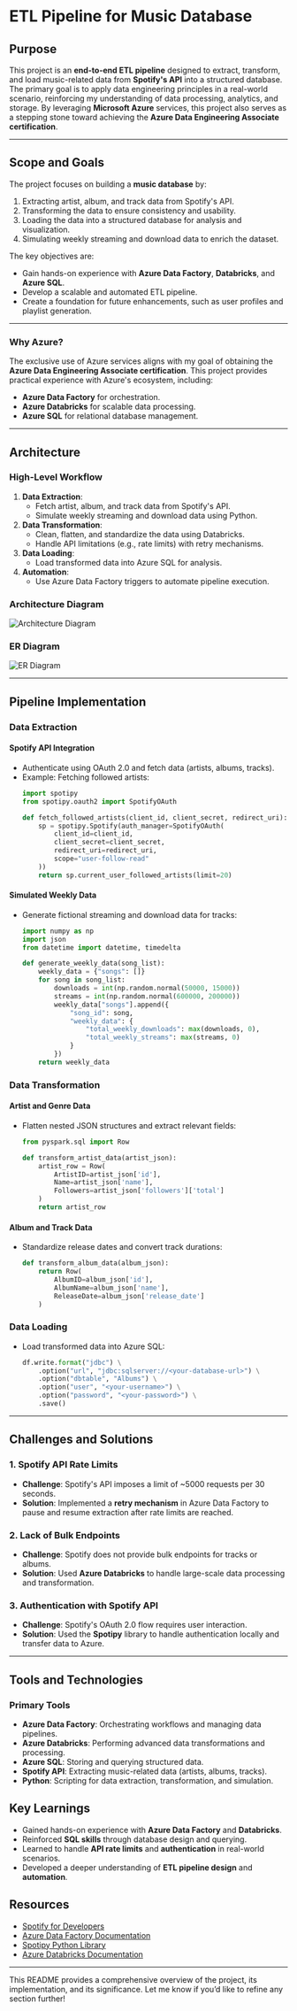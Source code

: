 # ETL Pipeline for Music Database

## **Purpose**
This project is an **end-to-end ETL pipeline** designed to extract, transform, and load music-related data from **Spotify's API** into a structured database. The primary goal is to apply data engineering principles in a real-world scenario, reinforcing my understanding of data processing, analytics, and storage. By leveraging **Microsoft Azure** services, this project also serves as a stepping stone toward achieving the **Azure Data Engineering Associate certification**.

---

## **Scope and Goals**
The project focuses on building a **music database** by:
1. Extracting artist, album, and track data from Spotify's API.
2. Transforming the data to ensure consistency and usability.
3. Loading the data into a structured database for analysis and visualization.
4. Simulating weekly streaming and download data to enrich the dataset.

The key objectives are:
- Gain hands-on experience with **Azure Data Factory**, **Databricks**, and **Azure SQL**.
- Develop a scalable and automated ETL pipeline.
- Create a foundation for future enhancements, such as user profiles and playlist generation.

---
### **Why Azure?**
The exclusive use of Azure services aligns with my goal of obtaining the **Azure Data Engineering Associate certification**. This project provides practical experience with Azure's ecosystem, including:
- **Azure Data Factory** for orchestration.
- **Azure Databricks** for scalable data processing.
- **Azure SQL** for relational database management.

---

## **Architecture**
### **High-Level Workflow**
1. **Data Extraction**:
   - Fetch artist, album, and track data from Spotify's API.
   - Simulate weekly streaming and download data using Python.
2. **Data Transformation**:
   - Clean, flatten, and standardize the data using Databricks.
   - Handle API limitations (e.g., rate limits) with retry mechanisms.
3. **Data Loading**:
   - Load transformed data into Azure SQL for analysis.
4. **Automation**:
   - Use Azure Data Factory triggers to automate pipeline execution.

### **Architecture Diagram**
![Architecture Diagram](path_to_architecture_diagram.png)

### **ER Diagram**
![ER Diagram](path_to_er_diagram.png)

---

## **Pipeline Implementation**
### **Data Extraction**
#### **Spotify API Integration**
- Authenticate using OAuth 2.0 and fetch data (artists, albums, tracks).
- Example: Fetching followed artists:
  ```python
  import spotipy
  from spotipy.oauth2 import SpotifyOAuth

  def fetch_followed_artists(client_id, client_secret, redirect_uri):
      sp = spotipy.Spotify(auth_manager=SpotifyOAuth(
          client_id=client_id,
          client_secret=client_secret,
          redirect_uri=redirect_uri,
          scope="user-follow-read"
      ))
      return sp.current_user_followed_artists(limit=20)
  ```

#### **Simulated Weekly Data**
- Generate fictional streaming and download data for tracks:
  ```python
  import numpy as np
  import json
  from datetime import datetime, timedelta

  def generate_weekly_data(song_list):
      weekly_data = {"songs": []}
      for song in song_list:
          downloads = int(np.random.normal(50000, 15000))
          streams = int(np.random.normal(600000, 200000))
          weekly_data["songs"].append({
              "song_id": song,
              "weekly_data": {
                  "total_weekly_downloads": max(downloads, 0),
                  "total_weekly_streams": max(streams, 0)
              }
          })
      return weekly_data
  ```

### **Data Transformation**
#### **Artist and Genre Data**
- Flatten nested JSON structures and extract relevant fields:
  ```python
  from pyspark.sql import Row

  def transform_artist_data(artist_json):
      artist_row = Row(
          ArtistID=artist_json['id'],
          Name=artist_json['name'],
          Followers=artist_json['followers']['total']
      )
      return artist_row
  ```

#### **Album and Track Data**
- Standardize release dates and convert track durations:
  ```python
  def transform_album_data(album_json):
      return Row(
          AlbumID=album_json['id'],
          AlbumName=album_json['name'],
          ReleaseDate=album_json['release_date']
      )
  ```

### **Data Loading**
- Load transformed data into Azure SQL:
  ```python
  df.write.format("jdbc") \
      .option("url", "jdbc:sqlserver://<your-database-url>") \
      .option("dbtable", "Albums") \
      .option("user", "<your-username>") \
      .option("password", "<your-password>") \
      .save()
  ```

---

## **Challenges and Solutions**
### **1. Spotify API Rate Limits**
- **Challenge**: Spotify's API imposes a limit of ~5000 requests per 30 seconds.
- **Solution**: Implemented a **retry mechanism** in Azure Data Factory to pause and resume extraction after rate limits are reached.

### **2. Lack of Bulk Endpoints**
- **Challenge**: Spotify does not provide bulk endpoints for tracks or albums.
- **Solution**: Used **Azure Databricks** to handle large-scale data processing and transformation.

### **3. Authentication with Spotify API**
- **Challenge**: Spotify's OAuth 2.0 flow requires user interaction.
- **Solution**: Used the **Spotipy** library to handle authentication locally and transfer data to Azure.

---
## **Tools and Technologies**
### **Primary Tools**
- **Azure Data Factory**: Orchestrating workflows and managing data pipelines.
- **Azure Databricks**: Performing advanced data transformations and processing.
- **Azure SQL**: Storing and querying structured data.
- **Spotify API**: Extracting music-related data (artists, albums, tracks).
- **Python**: Scripting for data extraction, transformation, and simulation.

## **Key Learnings**
- Gained hands-on experience with **Azure Data Factory** and **Databricks**.
- Reinforced **SQL skills** through database design and querying.
- Learned to handle **API rate limits** and **authentication** in real-world scenarios.
- Developed a deeper understanding of **ETL pipeline design** and **automation**.


## **Resources**
- [Spotify for Developers](https://developer.spotify.com/)
- [Azure Data Factory Documentation](https://learn.microsoft.com/en-us/azure/data-factory/)
- [Spotipy Python Library](https://spotipy.readthedocs.io/)
- [Azure Databricks Documentation](https://learn.microsoft.com/en-us/azure/databricks/)

---

This README provides a comprehensive overview of the project, its implementation, and its significance. Let me know if you’d like to refine any section further!
